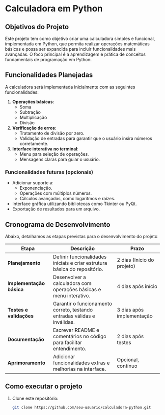 # Calculadora em Python

## **Objetivos do Projeto**
Este projeto tem como objetivo criar uma calculadora simples e funcional, implementada em Python, que permita realizar operações matemáticas básicas e possa ser expandida para incluir funcionalidades mais avançadas. O foco principal é a aprendizagem e prática de conceitos fundamentais de programação em Python.

## **Funcionalidades Planejadas**
A calculadora será implementada inicialmente com as seguintes funcionalidades:
1. **Operações básicas**:
   - Soma
   - Subtração
   - Multiplicação
   - Divisão
2. **Verificação de erros**:
   - Tratamento de divisão por zero.
   - Validação de entradas para garantir que o usuário insira números corretamente.
3. **Interface interativa no terminal**:
   - Menu para seleção de operações.
   - Mensagens claras para guiar o usuário.

### **Funcionalidades futuras (opcionais)**
- Adicionar suporte a:
  - Exponenciação.
  - Operações com múltiplos números.
  - Cálculos avançados, como logaritmos e raízes.
- Interface gráfica utilizando bibliotecas como Tkinter ou PyQt.
- Exportação de resultados para um arquivo.

## **Cronograma de Desenvolvimento**
Abaixo, detalhamos as etapas previstas para o desenvolvimento do projeto:

| **Etapa**                 | **Descrição**                                                                 | **Prazo**           |
|---------------------------|-----------------------------------------------------------------------------|---------------------|
| **Planejamento**          | Definir funcionalidades iniciais e criar estrutura básica do repositório.   | 2 dias (Início do projeto) |
| **Implementação básica**  | Desenvolver a calculadora com operações básicas e menu interativo.          | 4 dias após início  |
| **Testes e validações**   | Garantir o funcionamento correto, testando entradas válidas e inválidas.    | 3 dias após implementação |
| **Documentação**          | Escrever README e comentários no código para facilitar entendimento.       | 2 dias após testes  |
| **Aprimoramento**         | Adicionar funcionalidades extras e melhorias na interface.                 | Opcional, contínuo  |

## **Como executar o projeto**
1. Clone este repositório:
   ```bash
   git clone https://github.com/seu-usuario/calculadora-python.git
